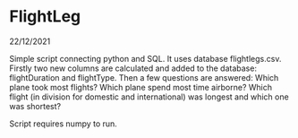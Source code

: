 # FlightLeg

22/12/2021

Simple script connecting python and SQL. It uses database flightlegs.csv. Firstly two new columns are calculated and added to the database: flightDuration and flightType.
Then a few questions are answered:
Which plane took most flights?
Which plane spend most time airborne?
Which flight (in division for domestic and international) was longest and which one was shortest?

Script requires numpy to run.
